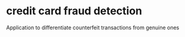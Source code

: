 # credit card fraud detection
Application to differentiate counterfeit transactions from genuine ones
